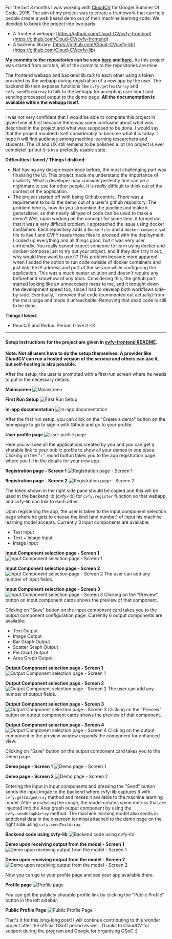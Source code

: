 For the last 3 months I was working with [CloudCV](http://cloudcv.org) for Google Summer Of Code, 2016. The aim of my project was to create a framework that can help people create a web based demo out of their machine learning code. We decided to break the project into two parts:

  - A frontend webapp: [https://github.com/Cloud-CV/cvfy-frontend](https://github.com/Cloud-CV/cvfy-frontend)
  - A backend library: [https://github.com/Cloud-CV/cvfy-lib](https://github.com/Cloud-CV/cvfy-lib)

**My commits to the repositories can be seen [here](https://github.com/Cloud-CV/cvfy-frontend/commits/master) and [here](https://github.com/Cloud-CV/cvfy-lib/commits/master).** As this project was started from scratch, all of the commits to the repositories are mine.

The frontend webapp and backend lib _talk_ to each other using a token provided by the webapp during registration of a new app by the user. The backend lib then exposes functions like `cvfy.getTextArray` and `cvfy.sendTextArray` to talk to the webapp for accepting user input and sending processed output to the demo page. **All the documentation is available within the webapp itself.**

---

I was not very confident that I would be able to complete this project in given time at first because there was some confusion about what was described in the project and what was supposed to be done. I would say that the project moulded itself considerably to become what it is today. I hope it will find audience among machine learning researchers and students. The UI and UX still remains to be polished a lot (no project is ever complete! :p) but it is in a prefectly usable state.

**Difficulties I faced / Things I disliked**:

  - Not having any design experience before, the most challenging part was finalising the UI. This project made me understand the importance of usability. What a developer may consider perfectly fine can be a nightmare to use for other people. It is _really_ difficult to think out of the context of the application.
  - The project started off with being Github centric. There was a requirement to build the demo out of a user's github repository. The problem here is, how do you streamline the pipeline and make it generalised, so that nearly all type of code can be used to make a demo? Well, upon working on the concept for some time, it turned out that it was a very difficult problem. I approached the issue using docker containers. Each repository adds a `Dockerfile` and a `docker-compose.yml` file to itself and CVFY reads those files to proceed with the deployment. I coded up everything and all things good, but it was very user unfriendly. You really cannot expect someone to learn using docker and docker-compose just to try out your project, and if they don't try it out, why would they want to use it? This problem became more apparent when I added the option to run code outside of docker containers and just link the IP address and port of the service while configuring the application. This was a much neater solution and doesn't require any beforehand knowhow of any tools. Considering this, the github part started looking like an unneccesary mess to me, and it brought down the development speed too, since I had to develop both workflows side-by-side. Eventually, I removed that code (commented out actually) from the main page and made it unreachable. Removing that dead code is still to be done.
 
**Things I loved**:
  - ReactJS and Redux. Period. I love it <3

---

#### Setup instructions for the project are given in [cvfy-frontend README](https://github.com/Cloud-CV/cvfy-frontend/blob/master/README.md). 

**Note: Not all users have to do the setup themselves. A provider like CloudCV can run a hosted version of the service and others can use it, but self-hosting is also possible.**

After the setup, the user is prompted with a first-run screen where he needs to put in the necessary details.

**Mainscreen**
![Mainscreen](https://i.imgur.com/up2cVm2.png)

**First Run Setup**
![First Run Setup](https://i.imgur.com/XWYy1kl.png)

**In-app documentation**
![In-app documentation](https://i.imgur.com/qYpaTie.png)

After the first run setup, you can click on the "Create a demo" button on the homepage to go to signin with Github and go to your profile.

**User profile page**
![User profile page](https://i.imgur.com/DFJw5m8.png)

Here you will see all the applications created by you and you can get a sharable link to your public profile to show all your demos in one place. Clicking on the "+" round button takes you to the app registration page where you fill in the details for your new app.

**Registration page - Screen 1**
![Registration page - Screen 1](https://i.imgur.com/qjdF5i2.png)

**Registration page - Screen 2**
![Registration page - Screen 2](https://i.imgur.com/xM8730E.png)

The token shown in the right side pane should be copied and this will be used in the backend lib (cvfy-lib) for `cvfy.register` function so that webapp and cvfy-lib can _talk_ to each other.

Upon registering the app, the user is taken to the input component selection page where he gets to choose the kind (and number) of input his machine learning model accepts. Currently 3 input components are available:

  - Text Input
  - Text + Image Input
  - Image Input

**Input Component selection page - Screen 1**
![Input Component selection page - Screen 1](https://i.imgur.com/xlAER5i.png)

**Input Component selection page - Screen 2**
![Input Component selection page - Screen 2](https://i.imgur.com/g6kcZuK.png)
The user can add any number of input fields.

**Input Component selection page - Screen 3**
![Input Component selection page - Screen 3](https://i.imgur.com/RVeXOBm.png)
Clicking on the "Preview" button on input component cards shows the preview of that component.

Clicking on "Save" button on the input component card takes you to the output component configuration page. Currently 6 output components are available:

  - Text Output
  - Image Output
  - Bar Graph Output
  - Scatter Graph Output
  - Pie Chart Output
  - Area Graph Output

**Output Component selection page - Screen 1**
![Output Component selection page - Screen 1](https://i.imgur.com/IcqG1tN.png)

**Output Component selection page - Screen 2**
![Output Component selection page - Screen 2](https://i.imgur.com/RW9UN4A.png)
The user can add any number of output fields.

**Output Component selection page - Screen 3**
![Output Component selection page - Screen 3](https://i.imgur.com/4waGX5i.png)
Clicking on the "Preview" button on output component cards shows the preview of that component.

**Output Component selection page - Screen 4**
![Output Component selection page - Screen 4](https://i.imgur.com/lkSlcws.png)
Clicking on the output component in the preview window expands the component for enhanced view.

Clicking on "Save" button on the output component card takes you to the Demo page.

**Demo page - Screen 1**
![Demo page - Screen 1](https://i.imgur.com/Al4Uaec.png)

**Demo page - Screen 2**
![Demo page - Screen 2](https://i.imgur.com/EFancBV.png)

Entering the input in input components and pressing the "Send" button sends the input imgae to the backend where cvfy-lib captures it with `cvfy.getImageArray` method and makes it available to the machine learning model. After processing the image, the model creates some metrics that are injected into the Area graph output component by using the `cvfy.sendGraphArray` method. The machine learning model also sends in additional data in the onscreen terminal attached to the demo page on the right side using `cvfy.sendTextArray`.

**Backend code using cvfy-lib**
![Backend code using cvfy-lib](https://i.imgur.com/1U48SDH.png?1)

**Demo upon receiving output from the model - Screen 1**
![Demo upon receiving output from the model - Screen 1](https://i.imgur.com/38bdX5b.png)

**Demo upon receiving output from the model - Screen 2**
![Demo upon receiving output from the model - Screen 2](https://i.imgur.com/5jpJQIk.png)

Now you can go to your profile page and see your app available there.

**Profile page**
![Profile page](https://i.imgur.com/R8pyBXR.png)

You can get the publicly sharable profile link by clicking the "Public Profile" button in the left sidebar.

**Public Profile Page**
![Public Profile Page](https://i.imgur.com/9ZLgJFf.png)

That's it for this long-long post! I will continue contributing to this wonder project after the official GSoC period as well. Thanks to CloudCV for support during the program and Google for organising GSoC :)
